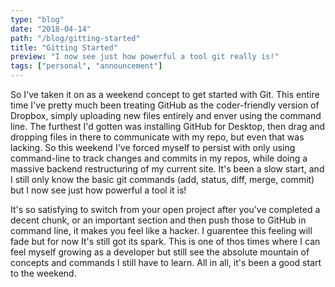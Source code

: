 ```yaml
---
type: "blog"
date: "2018-04-14"
path: "/blog/gitting-started"
title: "Gitting Started"
preview: "I now see just how powerful a tool git really is!"
tags: ["personal", "announcement"]
---
```


So I've taken it on as a weekend concept to get started with Git. This entire time I've pretty much been treating GitHub as the coder-friendly version of Dropbox, simply uploading new files entirely and enver using the command line. The furthest I'd gotten was installing GitHub for Desktop, then drag and dropping files in there to communicate with my repo, but even that was lacking. So this weekend I've forced myself to persist with only using command-line to track changes and commits in my repos, while doing a massive backend restructuring of my current site. It's been a slow start, and I still only know the basic git commands (add, status, diff, merge, commit) but I now see just how powerful a tool it is!

It's so satisfying to switch from your open project after you've completed a decent chunk, or an important section and then push those to GitHub in command line, it makes you feel like a hacker. I guarentee this feeling will fade but for now It's still got its spark. This is one of thos times where I can feel myself growing as a developer but still see the absolute mountain of concepts and commands I still have to learn. All in all, it's been a good start to the weekend.
